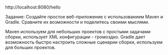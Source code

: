 http://localhost:8080/hello

Задание: Создайте простое веб-приложение с использованием Maven и Gradle. Сравните их возможности и поделитесь своими мыслями.

Maven используем для небольших проектов с простыми задачами сборки, использует XML конфигурации - громоздко.
Gradle дает возможность быстро настроить сложные сценарии сборки, используем для больших проектов.